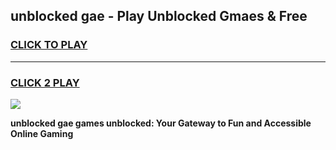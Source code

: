 
## unblocked gae - Play Unblocked Gmaes & Free
<h3>
<a href="https://news.freeplayer.one?title=unblocked_gae&ref=23F">CLICK TO PLAY</a></h3>
<hr>

<h3>
<a href="https://news.freeplayer.one?title=unblocked_gae&ref=23F">CLICK 2 PLAY</a>
  
</h3>

<a href="https://news.freeplayer.one?title=unblocked_gae&ref=23F/"><img src="https://clearcache.store/games.png"></a>


**unblocked gae games unblocked: Your Gateway to Fun and Accessible Online Gaming**
